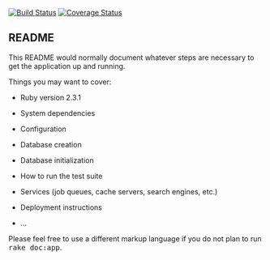 [![Build Status](https://travis-ci.org/Yegorov/ticketee.svg?branch=master)](https://travis-ci.org/Yegorov/ticketee)
[![Coverage Status](https://coveralls.io/repos/github/Yegorov/ticketee/badge.svg?branch=master)](https://coveralls.io/github/Yegorov/ticketee?branch=master)

## README

This README would normally document whatever steps are necessary to get the
application up and running.

Things you may want to cover:

* Ruby version 2.3.1

* System dependencies

* Configuration

* Database creation

* Database initialization

* How to run the test suite

* Services (job queues, cache servers, search engines, etc.)

* Deployment instructions

* ...


Please feel free to use a different markup language if you do not plan to run
<tt>rake doc:app</tt>.
